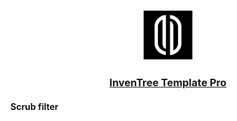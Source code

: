 <p align="center"><img src="../images/InvenTree Template Pro Logo.png" alt="InvenTree Template Pro
Logo" width="80px"></p>

<h3 align="center">

[InvenTree Template Pro](../README.md)

</h3>

#### Scrub filter